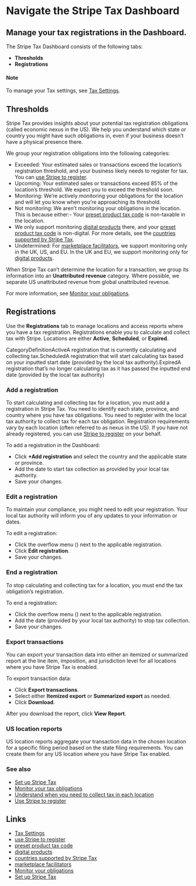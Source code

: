 # Navigate the Stripe Tax Dashboard

## Manage your tax registrations in the Dashboard.

The Stripe Tax Dashboard consists of the following tabs:

- **Thresholds**
- **Registrations**

#### Note

To manage your Tax settings, see [Tax
Settings](https://dashboard.stripe.com/settings/tax).

## Thresholds

Stripe Tax provides insights about your potential tax registration obligations
(called economic nexus in the US). We help you understand which state or country
you might have such obligations in, even if your business doesn’t have a
physical presence there.

We group your registration obligations into the following categories:

- Exceeded: Your estimated sales or transactions exceed the location’s
registration threshold, and your business likely needs to register for tax. You
can [use Stripe to
register](https://docs.stripe.com/tax/use-stripe-to-register).
- Upcoming: Your estimated sales or transactions exceed 85% of the location’s
threshold. We expect you to exceed the threshold soon.
- Monitoring: We’re actively monitoring your obligations for the location and
will let you know when you’re approaching its threshold.
- Not monitoring: We aren’t monitoring your obligations in the location. This is
because either:- Your [preset product tax
code](https://docs.stripe.com/tax/products-prices-tax-codes-tax-behavior#product-tax-code)
is non-taxable in the location.
- We only support monitoring [digital
products](https://docs.stripe.com/tax/tax-codes?type=digital) there, and your
[preset product tax
code](https://docs.stripe.com/tax/products-prices-tax-codes-tax-behavior#product-tax-code)
is non-digital. For more details, see the [countries supported by Stripe
Tax](https://docs.stripe.com/tax/supported-countries).
- Undetermined: For [marketplace
facilitators](https://docs.stripe.com/tax/tax-for-marketplaces), we support
monitoring only in the UK, US, and EU. In the UK and EU, we support monitoring
only for [digital products](https://docs.stripe.com/tax/tax-codes?type=digital).

When Stripe Tax can’t determine the location for a transaction, we group its
information into an **Unattributed revenue** category. Where possible, we
separate US unattributed revenue from global unattributed revenue.

For more information, see [Monitor your
obligations](https://docs.stripe.com/tax/monitoring).

## Registrations

Use the **Registrations** tab to manage locations and access reports where you
have a tax registration. Registrations enable you to calculate and collect tax
with Stripe. Locations are either **Active**, **Scheduled**, or **Expired**.

CategoryDefinitionActiveA registration that is currently calculating and
collecting tax.ScheduledA registration that will start calculating tax based on
your inputted start date (provided by the local tax authority).ExpiredA
registration that’s no longer calculating tax as it has passed the inputted end
date (provided by the local tax authority)
### Add a registration

To start calculating and collecting tax for a location, you must add a
registration in Stripe Tax. You need to identify each state, province, and
country where you have tax obligations. You need to register with the local tax
authority to collect tax for each tax obligation. Registration requirements vary
by each location (often referred to as nexus in the US). If you have not already
registered, you can use [Stripe to
register](https://docs.stripe.com/tax/use-stripe-to-register) on your behalf.

To add a registration in the Dashboard:

- Click **+Add registration** and select the country and the applicable state or
province.
- Add the date to start tax collection as provided by your local tax authority.
- Save your changes.

### Edit a registration

To maintain your compliance, you might need to edit your registration. Your
local tax authority will inform you of any updates to your information or dates.

To edit a registration:

- Click the overflow menu () next to the applicable registration.
- Click **Edit registration**.
- Save your changes.

### End a registration

To stop calculating and collecting tax for a location, you must end the tax
obligation’s registration.

To end a registration:

- Click the overflow menu () next to the applicable registration.
- Add the date (provided by your local tax authority) to stop tax collection.
- Save your changes.

### Export transactions

You can export your transaction data into either an itemized or summarized
report at the line item, imposition, and jurisdiction level for all locations
where you have Stripe Tax is enabled.

To export transaction data:

- Click **Export transactions**.
- Select either **Itemized export** or **Summarized export** as needed.
- Click **Download**.

After you download the report, click **View Report**.

### US location reports

US location reports aggregate your transaction data in the chosen location for a
specific filing period based on the state filing requirements. You can create
them for any US location where you have Stripe Tax enabled.

### See also

- [Set up Stripe Tax](https://docs.stripe.com/tax/set-up)
- [Monitor your tax obligations](https://docs.stripe.com/tax/monitoring)
- [Understand when you need to collect tax in each
location](https://docs.stripe.com/tax/supported-countries)
- [Use Stripe to register](https://docs.stripe.com/tax/use-stripe-to-register)

## Links

- [Tax Settings](https://dashboard.stripe.com/settings/tax)
- [use Stripe to register](https://docs.stripe.com/tax/use-stripe-to-register)
- [preset product tax
code](https://docs.stripe.com/tax/products-prices-tax-codes-tax-behavior#product-tax-code)
- [digital products](https://docs.stripe.com/tax/tax-codes?type=digital)
- [countries supported by Stripe
Tax](https://docs.stripe.com/tax/supported-countries)
- [marketplace facilitators](https://docs.stripe.com/tax/tax-for-marketplaces)
- [Monitor your obligations](https://docs.stripe.com/tax/monitoring)
- [Set up Stripe Tax](https://docs.stripe.com/tax/set-up)